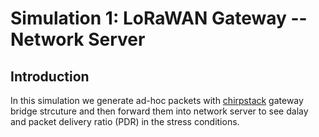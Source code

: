 # Simulation 1: LoRaWAN Gateway -- Network Server

## Introduction

In this simulation we generate ad-hoc packets with [chirpstack](https://www.chirpstack.io/) gateway bridge strcuture
and then forward them into network server to see dalay and packet delivery ratio (PDR) in the stress conditions.
